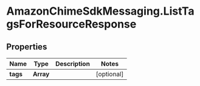 # AmazonChimeSdkMessaging.ListTagsForResourceResponse

## Properties

Name | Type | Description | Notes
------------ | ------------- | ------------- | -------------
**tags** | **Array** |  | [optional] 


